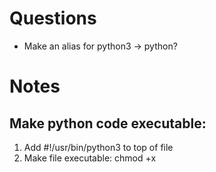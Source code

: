 # Questions
- Make an alias for python3 -> python?

# Notes
## Make python code executable:
1. Add #!/usr/bin/python3 to top of file
2. Make file executable: chmod +x <file>